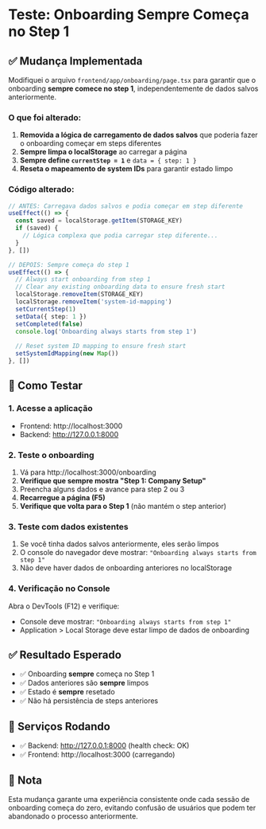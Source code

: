 # Teste: Onboarding Sempre Começa no Step 1

## ✅ Mudança Implementada

Modifiquei o arquivo `frontend/app/onboarding/page.tsx` para garantir que o onboarding **sempre comece no step 1**, independentemente de dados salvos anteriormente.

### O que foi alterado:

1. **Removida a lógica de carregamento de dados salvos** que poderia fazer o onboarding começar em steps diferentes
2. **Sempre limpa o localStorage** ao carregar a página
3. **Sempre define `currentStep = 1`** e `data = { step: 1 }`
4. **Reseta o mapeamento de system IDs** para garantir estado limpo

### Código alterado:

```typescript
// ANTES: Carregava dados salvos e podia começar em step diferente
useEffect(() => {
  const saved = localStorage.getItem(STORAGE_KEY)
  if (saved) {
    // Lógica complexa que podia carregar step diferente...
  }
}, [])

// DEPOIS: Sempre começa do step 1
useEffect(() => {
  // Always start onboarding from step 1
  // Clear any existing onboarding data to ensure fresh start
  localStorage.removeItem(STORAGE_KEY)
  localStorage.removeItem('system-id-mapping')
  setCurrentStep(1)
  setData({ step: 1 })
  setCompleted(false)
  console.log('Onboarding always starts from step 1')
  
  // Reset system ID mapping to ensure fresh start
  setSystemIdMapping(new Map())
}, [])
```

## 🧪 Como Testar

### 1. Acesse a aplicação
- Frontend: http://localhost:3000
- Backend: http://127.0.0.1:8000

### 2. Teste o onboarding
1. Vá para http://localhost:3000/onboarding
2. **Verifique que sempre mostra "Step 1: Company Setup"**
3. Preencha alguns dados e avance para step 2 ou 3
4. **Recarregue a página (F5)**
5. **Verifique que volta para o Step 1** (não mantém o step anterior)

### 3. Teste com dados existentes
1. Se você tinha dados salvos anteriormente, eles serão limpos
2. O console do navegador deve mostrar: `"Onboarding always starts from step 1"`
3. Não deve haver dados de onboarding anteriores no localStorage

### 4. Verificação no Console
Abra o DevTools (F12) e verifique:
- Console deve mostrar: `"Onboarding always starts from step 1"`
- Application > Local Storage deve estar limpo de dados de onboarding

## ✅ Resultado Esperado

- ✅ Onboarding **sempre** começa no Step 1
- ✅ Dados anteriores são **sempre** limpos
- ✅ Estado é **sempre** resetado
- ✅ Não há persistência de steps anteriores

## 🔧 Serviços Rodando

- ✅ Backend: http://127.0.0.1:8000 (health check: OK)
- ✅ Frontend: http://localhost:3000 (carregando)

## 📝 Nota

Esta mudança garante uma experiência consistente onde cada sessão de onboarding começa do zero, evitando confusão de usuários que podem ter abandonado o processo anteriormente.
